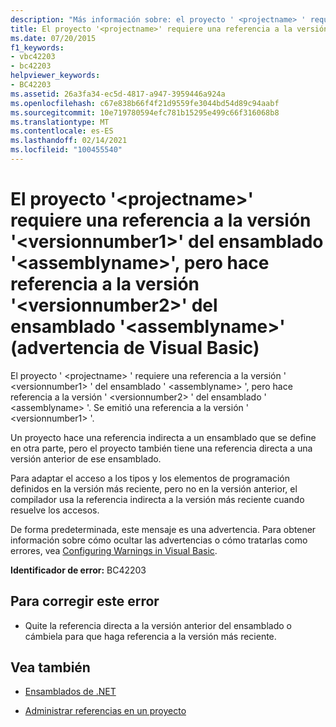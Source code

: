 ```yaml
---
description: "Más información sobre: el proyecto ' <projectname> ' requiere una referencia a la versión ' <versionnumber1> ' del ensamblado ' <assemblyname> ', pero hace referencia a la versión ' <versionnumber2> ' del ensamblado ' <assemblyname> ' (Visual Basic ADVERTENCIA)"
title: El proyecto '<projectname>' requiere una referencia a la versión '<versionnumber1>' del ensamblado '<assemblyname>', pero hace referencia a la versión '<versionnumber2>' del ensamblado '<assemblyname>' (advertencia de Visual Basic)
ms.date: 07/20/2015
f1_keywords:
- vbc42203
- bc42203
helpviewer_keywords:
- BC42203
ms.assetid: 26a3fa34-ec5d-4817-a947-3959446a924a
ms.openlocfilehash: c67e838b66f4f21d9559fe3044bd54d89c94aabf
ms.sourcegitcommit: 10e719780594efc781b15295e499c66f316068b8
ms.translationtype: MT
ms.contentlocale: es-ES
ms.lasthandoff: 02/14/2021
ms.locfileid: "100455540"
---
```

# <a name="project-projectname-requires-a-reference-to-version-versionnumber1-of-assembly-assemblyname-but-references-version-versionnumber2-of-assembly-assemblyname-visual-basic-warning"></a>El proyecto '\<projectname>' requiere una referencia a la versión '\<versionnumber1>' del ensamblado '\<assemblyname>', pero hace referencia a la versión '\<versionnumber2>' del ensamblado '\<assemblyname>' (advertencia de Visual Basic)

El proyecto ' \<projectname> ' requiere una referencia a la versión ' \<versionnumber1> ' del ensamblado ' \<assemblyname> ', pero hace referencia a la versión ' \<versionnumber2> ' del ensamblado ' \<assemblyname> '. Se emitió una referencia a la versión ' \<versionnumber1> '.  
  
 Un proyecto hace una referencia indirecta a un ensamblado que se define en otra parte, pero el proyecto también tiene una referencia directa a una versión anterior de ese ensamblado.  
  
 Para adaptar el acceso a los tipos y los elementos de programación definidos en la versión más reciente, pero no en la versión anterior, el compilador usa la referencia indirecta a la versión más reciente cuando resuelve los accesos.  
  
 De forma predeterminada, este mensaje es una advertencia. Para obtener información sobre cómo ocultar las advertencias o cómo tratarlas como errores, vea [Configuring Warnings in Visual Basic](/visualstudio/ide/configuring-warnings-in-visual-basic).  
  
 **Identificador de error:** BC42203  
  
## <a name="to-correct-this-error"></a>Para corregir este error  
  
- Quite la referencia directa a la versión anterior del ensamblado o cámbiela para que haga referencia a la versión más reciente.  
  
## <a name="see-also"></a>Vea también

- [Ensamblados de .NET](../../standard/assembly/index.md)

- [Administrar referencias en un proyecto](/visualstudio/ide/managing-references-in-a-project)
